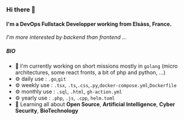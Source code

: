 ### Hi there 👋

#### I'm a DevOps Fullstack Developper working from Elsàss, France.
*I'm more interested by backend than frontend ...*

##### BIO

- 🏢 I'm currently working on short missions mostly in `golang` (micro architectures, some react fronts, a bit of php and python, ...)
- ⚙️ daily use : `.go`,`git`
- ⚙️ weekly use : `.tsx`, `.ts`,`.css`,`.py`,`docker-compose.yml`,`Dockerfile`
- ⚙️ monthly use : `.sql`, `.html`, `gh-action.yml`
- ⚙️ yearly use : `.php`, `.js`, `.cpp`, `helm.toml`
- 🌱 Learning all about **Open Source**, **Artificial Intelligence**, **Cyber Security**, **BioTechnology**
